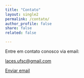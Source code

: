 ```yaml
---
title: "Contato"
layout: single2
permalink: /contato/
author_profile: false
share: false
related: false

---
```

Entre em contato conosco via email:

laces.ufsc@gmail.com

<a href="mailto:laces.ufsc@gmail.com" class="btn btn--info">Enviar email <i class="far fa-paper-plane"></i></a>
